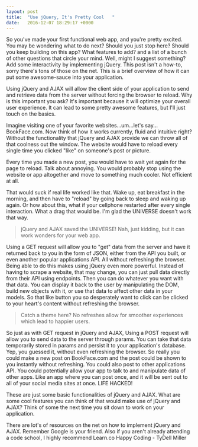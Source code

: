 ```yaml
---
layout: post
title:  "Use jQuery, It's Pretty Cool   "
date:   2016-12-07 18:29:17 +0000
---
```



So you've made your first functional web app, and you're pretty excited. You may be wondering what to do next? Should you just stop here? Should you keep building on this app? What features to add? and a list of a bunch of other questions that circle your mind. Well, might I suggest something? Add some interactivity by implementing jQuery. This post isn't a how-to, sorry there's tons of those on the net. This is a brief overview of how it can put some awesome-sauce into your application.

Using jQuery and AJAX will allow the client side of your application to send and retrieve data from the server without forcing the browser to reload. Why is this important you ask? It's important because it will optimize your overall user experience. It can lead to some pretty awesome features, but I'll just touch on the basics.

Imagine visiting one of your favorite websites...um...let's say... BookFace.com. Now think of how it works currently, fluid and intuitive right? Without the functionality that jQuery and AJAX provide we can throw all of that coolness out the window. The website would have to reload every single time you clicked "like" on someone's post or picture.

Every time you made a new post, you would have to wait yet again for the page to reload. Talk about annoying. You would probably stop using the website or app altogether and move to something much cooler. Not efficient at all.

That would suck if real life worked like that. Wake up, eat breakfast in the morning, and then have to "reload" by going back to sleep and waking up again. Or how about this, what if your cellphone restarted after every single interaction.  What a drag that would be. I'm glad the UNIVERSE doesn't work that way.

> jQuery and AJAX saved the UNIVERSE! Nah, just kidding, but it can work wonders for your web app.

Using a GET request will allow you to "get" data from the server and have it returned back to you in the form of JSON, either from the API you built, or even another popular applications API. All without refreshing the browser. Being able to do this makes using jQuery even more powerful. Instead of having to scrape a website, that may change, you can just pull data directly from their API using endpoints. Then you can do whatever you want with that data. You can display it back to the user by manipulating the DOM, build new objects with it, or use that data to affect other data in your models. So that like button you so desperately want to click can be clicked to your heart's content without refreshing the browser.

> Catch a theme here? No refreshes allow for smoother experiences which lead to happier users.

So just as with GET request in jQuery and AJAX, Using a POST request will allow you to send data to the server through params. You can take that data temporarily stored in params and persist it to your application's database. Yep, you guessed it, without even refreshing the browser. So really you could make a new post on BookFace.com and the post could be shown to you instantly without refreshing. You could also post to other applications API. You could potentially allow your app to talk to and manipulate data of other apps. Like an app where you can post once, and it will be sent out to all of your social media sites at once. LIFE HACKED!

These are just some basic functionalities of jQuery and AJAX. What are some cool features you can think of that would make use of jQuery and AJAX? Think of some the next time you sit down to work on your application.

There are lot's of resources on the net on how to implement jQuery and AJAX. Remember Google is your friend. Also if you aren't already attending a code school, I highly recommend Learn.co Happy Coding - TyDell Miller
